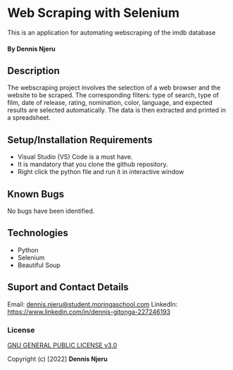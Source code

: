 # Web Scraping with Selenium
This is an application for automating webscraping of the imdb database 

#### By Dennis Njeru

## Description
The webscraping project involves the selection of a web browser and the website to be scraped. The corresponding filters: type of search, type of film, date of release, rating, nomination, color, language, and expected results are selected automatically. The data is then extracted and printed in a spreadsheet.

## Setup/Installation Requirements
* Visual Studio (VS) Code is a must have.
* It is mandatory that you clone the github repository.
* Right click the python file and run it in interactive window

## Known Bugs
No bugs have been identified.

## Technologies
* Python
* Selenium
* Beautiful Soup

## Suport and Contact Details
Email: dennis.njeru@student.moringaschool.com
LinkedIn: https://www.linkedin.com/in/dennis-gitonga-227246193 

### License
[GNU GENERAL PUBLIC LICENSE v3.0](./LICENSE)

Copyright (c) [2022] **Dennis Njeru**